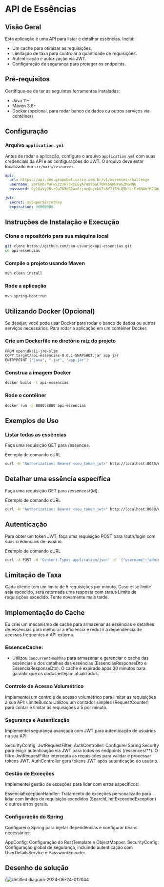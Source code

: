 # API de Essências

## Visão Geral

Esta aplicação é uma API para listar e detalhar essências. Inclui:

- Um cache para otimizar as requisições.
- Limitação de taxa para controlar a quantidade de requisições.
- Autenticação e autorização via JWT.
- Configuração de segurança para proteger os endpoints.

## Pré-requisitos

Certifique-se de ter as seguintes ferramentas instaladas:

- Java 11+
- Maven 3.6+
- Docker (opcional, para rodar banco de dados ou outros serviços via contêiner)

## Configuração

### Arquivo `application.yml`

Antes de rodar a aplicação, configure o arquivo `application.yml` com suas credenciais da API e as configurações do JWT. O arquivo deve estar localizado em `src/main/resources`.

```yaml
api:
  url: https://api.dev.grupoboticario.com.br/v1/essences-challenge
  username: xmrGmb7PWFwSzzx6TBxxEGyA7n9zGaC7UWs6GWMruGZMGMNG
  password: 0y1GaVyJ6szGu7O3dR2Ax8ijucQujxkUZs6Y715MiQ5hhLiEi6NAbfMJGHqpad96

jwt:
  secret: mySuperSecretKey
  expiration: 36000000
```
## Instruções de Instalação e Execução
### Clone o repositório para sua máquina local
```bash
git clone https://github.com/seu-usuario/api-essencias.git
cd api-essencias
```
### Compile o projeto usando Maven
```bash
mvn clean install
```
### Rode a aplicação
```bash
mvn spring-boot:run
```
## Utilizando Docker (Opcional)

Se desejar, você pode usar Docker para rodar o banco de dados ou outros serviços necessários. Para rodar a aplicação em um contêiner Docker.
### Crie um Dockerfile no diretório raiz do projeto

```bash
FROM openjdk:11-jre-slim
COPY target/api-essencias-0.0.1-SNAPSHOT.jar app.jar
ENTRYPOINT ["java", "-jar", "app.jar"]
```
### Construa a imagem Docker

```bash
docker build -t api-essencias
```
### Rode o contêiner

```bash
docker run -p 8080:8080 api-essencias
```

## Exemplos de Uso
### Listar todas as essências

Faça uma requisição GET para /essences.

Exemplo de comando cURL

```bash
curl -H "Authorization: Bearer <seu_token_jwt>" http://localhost:8080/essences
```
## Detalhar uma essência específica
Faça uma requisição GET para /essences/{id}.

Exemplo de comando cURL

```bash
curl -H "Authorization: Bearer <seu_token_jwt>" http://localhost:8080/essences/{id}
```

## Autenticação
Para obter um token JWT, faça uma requisição POST para /auth/login com suas credenciais de usuário.

Exemplo de comando cURL
```bash
curl -X POST -H "Content-Type: application/json" -d '{"username":"admin", "password":"password"}' http://localhost:8080/auth/login
```
## Limitação de Taxa
Cada cliente tem um limite de 5 requisições por minuto. Caso esse limite seja excedido, será retornada uma resposta com status Limite de requisições excedido. Tente novamente mais tarde.

## Implementação do Cache
Eu criei um mecanismo de cache para armazenar as essências e detalhes de essências para melhorar a eficiência e reduzir a dependência de acessos frequentes à API externa.

### EssenceCache:
- Utilizou `ConcurrentHashMap` para armazenar e gerenciar o cache das essências e dos detalhes das essências (EssenciasResponseDto e EssenciaResponseDto).
 O cache é expirado após 30 minutos para garantir que os dados estejam atualizados.

### Controle de Acesso Volumétrico
Implementei um controle de acesso volumétrico para limitar as requisições à sua API:
LimiteBusca: Utilizou um contador simples (RequestCounter) para contar e limitar as requisições a 5 por minuto.

### Segurança e Autenticação
Implementei segurança avançada com JWT para autenticação de usuários na sua API:

SecurityConfig, JwtRequestFilter, AuthController: Configurei Spring Security para exigir autenticação via JWT para todos os endpoints (/essences/**).
O filtro JwtRequestFilter intercepta as requisições para validar e processar tokens JWT. AuthController gera tokens JWT após autenticação do usuário.

### Gestão de Exceções
Implementei gestão de exceções para lidar com erros específicos:

EssenciaExceptionHandler: Tratamento de exceções personalizado para lidar com limites de requisição excedidos (SearchLimitExceededException) e outros erros gerais.

### Configuração do Spring
Configurei o Spring para injetar dependências e configurar beans necessários:

AppConfig: Configuração do RestTemplate e ObjectMapper.
SecurityConfig: Configuração global de segurança, incluindo autenticação com UserDetailsService e PasswordEncoder.


## Desenho de solução
(![Untitled diagram-2024-06-24-012044](https://github.com/joanasara/API-de-Essencias-/assets/66474627/52142ea4-6e22-4a5d-b0c8-57cf226d284b)


